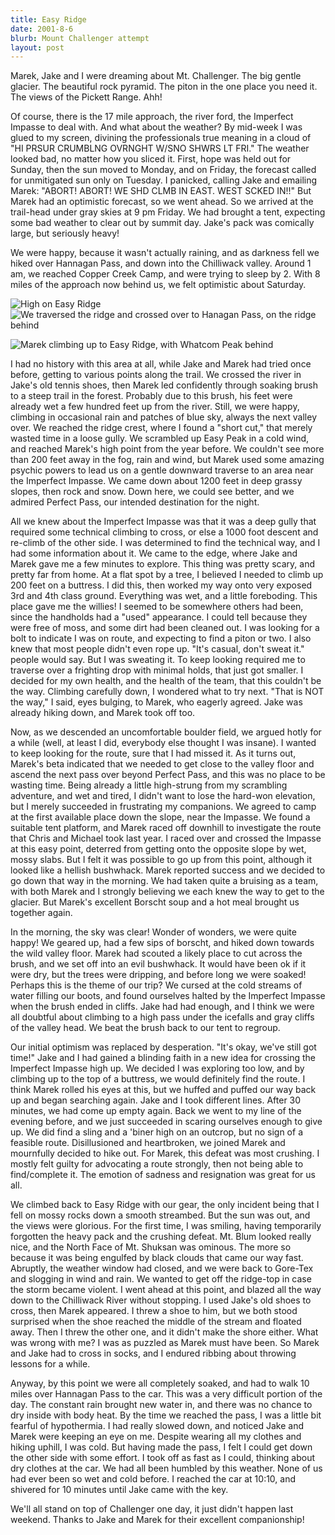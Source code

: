 ```yaml
---
title: Easy Ridge
date: 2001-8-6
blurb: Mount Challenger attempt
layout: post
---
```


Marek, Jake and I were dreaming about Mt. Challenger. The big gentle
glacier. The beautiful rock pyramid. The piton in the one place you need it. The
views of the Pickett Range. Ahh!


Of course, there is the 17 mile approach, the river ford, the
Imperfect Impasse to deal with.  And what about the weather? By
mid-week I was glued to my screen, divining the professionals true
meaning in a cloud of "HI PRSUR CRUMBLNG OVRNGHT W/SNO SHWRS LT
FRI." The weather looked bad, no matter how you sliced it. First,
hope was held out for Sunday, then the sun moved to Monday, and on
Friday, the forecast called for unmitigated sun only on Tuesday. I
panicked, calling Jake and emailing Marek: "ABORT! ABORT! WE SHD CLMB
IN EAST. WEST SCKED IN!!"  But Marek had an optimistic forecast, so
we went ahead.  So we arrived at the trail-head under gray skies at 9
pm Friday. We had brought a tent, expecting some bad weather to clear
out by summit day. Jake's pack was comically large, but seriously
heavy!


We were happy, because it wasn't actually raining, and as darkness
fell we hiked over Hannagan Pass, and down into the Chilliwack
valley. Around 1 am, we reached Copper Creek Camp, and were trying to
sleep by 2. With 8 miles of the approach now behind us, we felt
optimistic about Saturday.

![High on Easy Ridge](images/articles/trips/2001/ezridgeh.jpg)
![We traversed the ridge and crossed over to Hanagan Pass, on the ridge behind](images/articles/trips/2001/ezridge.jpg)


![Marek climbing up to Easy Ridge, with Whatcom Peak behind](images/articles/trips/2001/marekr.jpg)


I had no history with this area at all, while Jake and Marek had tried
once before, getting to various points along the trail.  We crossed
the river in Jake's old tennis shoes, then Marek led confidently
through soaking brush to a steep trail in the forest. Probably due to
this brush, his feet were already wet a few hundred feet up from the
river. Still, we were happy, climbing in occasional rain and patches
of blue sky, always the next valley over. We reached the ridge crest,
where I found a "short cut," that merely wasted time in a loose
gully. We scrambled up Easy Peak in a cold wind, and reached Marek's
high point from the year before. We couldn't see more than 200 feet
away in the fog, rain and wind, but Marek used some amazing psychic
powers to lead us on a gentle downward traverse to an area near the
Imperfect Impasse. We came down about 1200 feet in deep grassy slopes,
then rock and snow. Down here, we could see better, and we admired
Perfect Pass, our intended destination for the night.


All we knew about the Imperfect Impasse was that it was a deep gully
that required some technical climbing to cross, or else a 1000 foot
descent and re-climb of the other side. I was determined to find the
technical way, and I had some information about it. We came to the
edge, where Jake and Marek gave me a few minutes to explore. This
thing was pretty scary, and pretty far from home.  At a flat spot by a
tree, I believed I needed to climb up 200 feet on a buttress. I did
this, then worked my way onto very exposed 3rd and 4th class
ground. Everything was wet, and a little foreboding.  This place gave
me the willies! I seemed to be somewhere others had been, since the
handholds had a "used" appearance. I could tell because they were
free of moss, and some dirt had been cleaned out.  I was looking for a
bolt to indicate I was on route, and expecting to find a piton or
two. I also knew that most people didn't even rope up. "It's casual,
don't sweat it." people would say. But I was sweating it. To keep
looking required me to traverse over a frighting drop with minimal
holds, that just got smaller. I decided for my own health, and the
health of the team, that this couldn't be the way. Climbing carefully
down, I wondered what to try next. "That is NOT the way," I said,
eyes bulging, to Marek, who eagerly agreed. Jake was already hiking
down, and Marek took off too.


Now, as we descended an uncomfortable boulder field, we argued hotly
for a while (well, at least I did, everybody else thought I was
insane). I wanted to keep looking for the route, sure that I had
missed it.  As it turns out, Marek's beta indicated that we needed to
get close to the valley floor and ascend the next pass over beyond
Perfect Pass, and this was no place to be wasting time. Being already
a little high-strung from my scrambling adventure, and wet and tired,
I didn't want to lose the hard-won elevation, but I merely succeeded
in frustrating my companions. We agreed to camp at the first available
place down the slope, near the Impasse. We found a suitable tent
platform, and Marek raced off downhill to investigate the route that
Chris and Michael took last year. I raced over and crossed the Impasse
at this easy point, deterred from getting onto the opposite slope by
wet, mossy slabs. But I felt it was possible to go up from this point,
although it looked like a hellish bushwhack. Marek reported success
and we decided to go down that way in the morning. We had taken quite
a bruising as a team, with both Marek and I strongly believing we each
knew the way to get to the glacier. But Marek's excellent Borscht soup
and a hot meal brought us together again.


In the morning, the sky was clear! Wonder of wonders, we were quite
happy! We geared up, had a few sips of borscht, and hiked down towards
the wild valley floor. Marek had scouted a likely place to cut across
the brush, and we set off into an evil bushwhack. It would have been
ok if it were dry, but the trees were dripping, and before long we
were soaked! Perhaps this is the theme of our trip? We cursed at the
cold streams of water filling our boots, and found ourselves halted by
the Imperfect Impasse when the brush ended in cliffs.  Jake had had
enough, and I think we were all doubtful about climbing to a high pass
under the icefalls and gray cliffs of the valley head. We beat the
brush back to our tent to regroup.


Our initial optimism was replaced by desperation. "It's okay, we've
still got time!" Jake and I had gained a blinding faith in a new idea
for crossing the Imperfect Impasse high up. We decided I was exploring
too low, and by climbing up to the top of a buttress, we would
definitely find the route. I think Marek rolled his eyes at this, but
we huffed and puffed our way back up and began searching again. Jake
and I took different lines.  After 30 minutes, we had come up empty
again. Back we went to my line of the evening before, and we just
succeeded in scaring ourselves enough to give up. We did find a sling
and a 'biner high on an outcrop, but no sign of a feasible
route. Disillusioned and heartbroken, we joined Marek and mournfully
decided to hike out. For Marek, this defeat was most crushing. I
mostly felt guilty for advocating a route strongly, then not being
able to find/complete it. The emotion of sadness and resignation was
great for us all.


We climbed back to Easy Ridge with our gear, the only incident being
that I fell on mossy rocks down a smooth streambed. But the sun was
out, and the views were glorious. For the first time, I was smiling,
having temporarily forgotten the heavy pack and the crushing
defeat. Mt. Blum looked really nice, and the North Face of Mt. Shuksan
was ominous. The more so because it was being engulfed by black clouds
that came our way fast. Abruptly, the weather window had closed, and
we were back to Gore-Tex and slogging in wind and rain. We wanted to
get off the ridge-top in case the storm became violent. I went ahead at
this point, and blazed all the way down to the Chilliwack River
without stopping. I used Jake's old shoes to cross, then Marek
appeared. I threw a shoe to him, but we both stood surprised when the
shoe reached the middle of the stream and floated away. Then I threw
the other one, and it didn't make the shore either.  What was wrong
with me? I was as puzzled as Marek must have been. So Marek and Jake
had to cross in socks, and I endured ribbing about throwing lessons
for a while.


Anyway, by this point we were all completely soaked, and had to walk
10 miles over Hannagan Pass to the car.  This was a very difficult
portion of the day. The constant rain brought new water in, and there
was no chance to dry inside with body heat. By the time we reached the
pass, I was a little bit fearful of hypothermia.  I had really slowed
down, and noticed Jake and Marek were keeping an eye on me. Despite
wearing all my clothes and hiking uphill, I was cold. But having made
the pass, I felt I could get down the other side with some effort. I
took off as fast as I could, thinking about dry clothes at the car. We
had all been humbled by this weather. None of us had ever been so wet
and cold before. I reached the car at 10:10, and shivered for 10
minutes until Jake came with the key.


We'll all stand on top of Challenger one day, it just didn't happen
last weekend. Thanks to Jake and Marek for their excellent
companionship!


